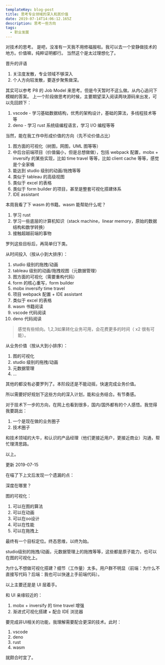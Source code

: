 ```yaml
---
templateKey: blog-post
title: 思考专业领域的深入和其价值
date: 2019-07-14T14:06:12.165Z
description: 思考一些方向
tags:
  - 职业发展
---
```

对技术的思考。
是吧，没准有一天我不用修福报啦。我可以去一个安静做技术的地方。价值嘛，纯粹证明都行。
当然这个是太过理想化了。

晋升的评语

1. 关注度发散，专业领域不够深入
2. 个人方向较发散，要逐步聚焦做深。

其实可以参考 P8 的 Job Model 来思考。但是今天暂时不这么做。从内心追问下模糊的答案。
上一个阶段做思考的时候，主要期望深入阅读两块源码来出发，可以先回顾下：

1. vscode - 学习基础数据结构，优秀的架构设计，基础的算法，多线程技术等等
2. deno - 学习 rust 系统级编程语言，学习 I/O 编程等等

当然，能在我工作中形成价值的方向（先不论价值占比）

1. 图方面的可视化（树图，网图，UML 图等等）
2. 中后台前端项目（价值偏小，但是总想做做），包括 webpack 配置，mobx + inversify 的某些实现，比如 time travel 等等，比如 client cache 等等，感觉是个全家桶
3. 能达到 studio 级别的动画/拖拽等等
4. 类似于 tableau 的高级视图
5. 类似于 excel 的表格
6. 类似于 form builder 的项目，甚至是整套可视化搭建体系
7. IDE assistant

本周我看了下 wasm 的书籍。wasm 能帮助什么呢？

1. 学习 rust
2. 学习一些底层的计算机知识（stack machine，linear memory，原始的数据结构和数学转换）
3. 接触超越前端的事物

罗列这些目标后，再简单归下类。

从时间投入（按从小到大排序）：

1. studio 级别的拖拽/动画
2. tableau 级别的动画/拖拽视图（元数据管理）
3. 图方面的可视化（需要重构代码）
4. form 的核心重写，form builder
5. mobx inversify time travel
6. 项目 webpack 配置 + IDE assistant
7. 类似于 excel 的表格
8. wasm 书籍阅读
9. vscode 代码阅读
10. deno 代码阅读

> 感觉有些倾向。1,2,3如果转化业务可用，会花费更多的时间（ x2 很有可能）。

从业务价值（按从大到小排序）：
1. 图的可视化
2. studio 级别的拖拽/动画
3. 元数据管理
4. ...

其他的都没有必要罗列了。本阶段还是不能动摇，快速完成业务价值。

所以需要好好规划下这些方向的深入计划，能和业务结合。有节奏感。

对于技术下一步的方向，在网上也看到很多，国内/国外都有的个人感悟。我觉得我要跳出：
1. 一个是现在做的业务圈子
2. 技术圈子

和技术领域的大牛，和认识的产品经理（他们更接近用户，更接近商业）沟通，帮忙理清思路。

以上。

更新 2019-07-15

在喵了下上文后发现一个遗漏的点：

深度在哪里？

图的可视化：
1. 可以在图的算法
2. 可以在动画
3. 可以在oo设计
4. 可以在性能
5. 可以在拖拽上

最终有一个目标定位。终态思维，以终为始。

studio级别的拖拽/动画，元数据管理上的拖拽等等，这些都是原子能力，也可以在图的可视化上。

为什么不想做可视化搭建？细节（工作量）太多。用户群不明显（前端：为什么不直接写代码？后端：我也可以快速上手前端代码）。

以上主要还是是 UI 层着手。

和 UI 亲缘较近的：
1. mobx + inversify 的 time travel 增强
2. 渐进式可视化搭建 + 配合 IDE 浏览器

要完成非UI相关的功能，我理解需要配合更深的技术。此时：
1. vscode
2. deno
3. rust
4. wasm 

就颇合时宜了。


